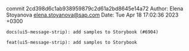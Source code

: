 commit 2cd398d6c1ab938959879c2d61a2bd8645e14a72
Author: Elena Stoyanova <elena.stoyanova@sap.com>
Date:   Tue Apr 18 17:02:36 2023 +0300

    docs(ui5-message-strip): add samples to Storybook (#6904)
    
    feat(ui5-message-strip): add samples to Storybook
